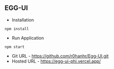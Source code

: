 ## EGG-UI

- Installation

`npm install`

- Run Application

`npm start`

- Git URL - https://github.com/r0hanhr/Egg-UI.git
- Hosted URL - https://egg-ui-phi.vercel.app/
